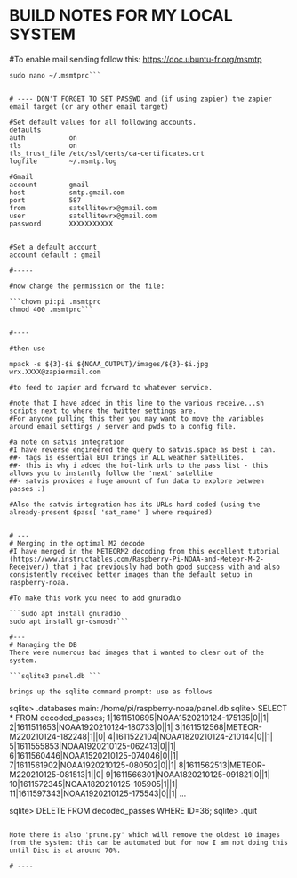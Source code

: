 # BUILD NOTES FOR MY LOCAL SYSTEM

#To enable mail sending follow this: https://doc.ubuntu-fr.org/msmtp

```sudo apt install msmtp msmtp-mta
sudo nano ~/.msmtprc```


# ---- DON'T FORGET TO SET PASSWD and (if using zapier) the zapier email target (or any other email target)

#Set default values for all following accounts.
defaults
auth           on
tls            on
tls_trust_file /etc/ssl/certs/ca-certificates.crt
logfile        ~/.msmtp.log

#Gmail
account        gmail
host           smtp.gmail.com
port           587
from           satellitewrx@gmail.com
user           satellitewrx@gmail.com
password       XXXXXXXXXXX


#Set a default account
account default : gmail

#-----

#now change the permission on the file:

```chown pi:pi .msmtprc 
chmod 400 .msmtprc```


#----

#then use

mpack -s ${3}-$i ${NOAA_OUTPUT}/images/${3}-$i.jpg wrx.XXXX@zapiermail.com

#to feed to zapier and forward to whatever service.

#note that I have added in this line to the various receive...sh scripts next to where the twitter settings are. 
#For anyone pulling this then you may want to move the variables around email settings / server and pwds to a config file.

#a note on satvis integration
#I have reverse engineered the query to satvis.space as best i can.
##- tags is essential BUT brings in ALL weather satellites.
##- this is why i added the hot-link urls to the pass list - this allows you to instantly follow the 'next' satellite
##- satvis provides a huge amount of fun data to explore between passes :)

#Also the satvis integration has its URLs hard coded (using the already-present $pass[ 'sat_name' ] where required)


# ---
# Merging in the optimal M2 decode
#I have merged in the METEORM2 decoding from this excellent tutorial (https://www.instructables.com/Raspberry-Pi-NOAA-and-Meteor-M-2-Receiver/) that i had previously had both good success with and also consistently received better images than the default setup in raspberry-noaa.

#To make this work you need to add gnuradio

```sudo apt install gnuradio
sudo apt install gr-osmosdr```

#---
# Managing the DB
There were numerous bad images that i wanted to clear out of the system. 

```sqlite3 panel.db ```

brings up the sqlite command prompt: use as follows 
```
sqlite> .databases
main: /home/pi/raspberry-noaa/panel.db
sqlite> SELECT * FROM decoded_passes;
1|1611510695|NOAA1520210124-175135|0||1|
2|1611511653|NOAA1920210124-180733|0||1|
3|1611512568|METEOR-M220210124-182248|1||0|
4|1611522104|NOAA1820210124-210144|0||1|
5|1611555853|NOAA1920210125-062413|0||1|
6|1611560446|NOAA1520210125-074046|0||1|
7|1611561902|NOAA1920210125-080502|0||1|
8|1611562513|METEOR-M220210125-081513|1||0|
9|1611566301|NOAA1820210125-091821|0||1|
10|1611572345|NOAA1820210125-105905|1||1|
11|1611597343|NOAA1920210125-175543|0||1|
...

sqlite> DELETE FROM decoded_passes WHERE ID=36;
sqlite> .quit

```

Note there is also 'prune.py' which will remove the oldest 10 images from the system: this can be automated but for now I am not doing this until Disc is at around 70%.

# ---- 



